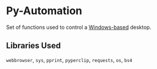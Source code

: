 # Py-Automation
Set of functions used to control a [Windows-based](win) desktop.  

## Libraries Used
`webbrowser`, `sys`, `pprint`, `pyperclip`, `requests`, `os`, `bs4`



[win]: https://www.computerhope.com/jargon/w/win-based-prog.htm

